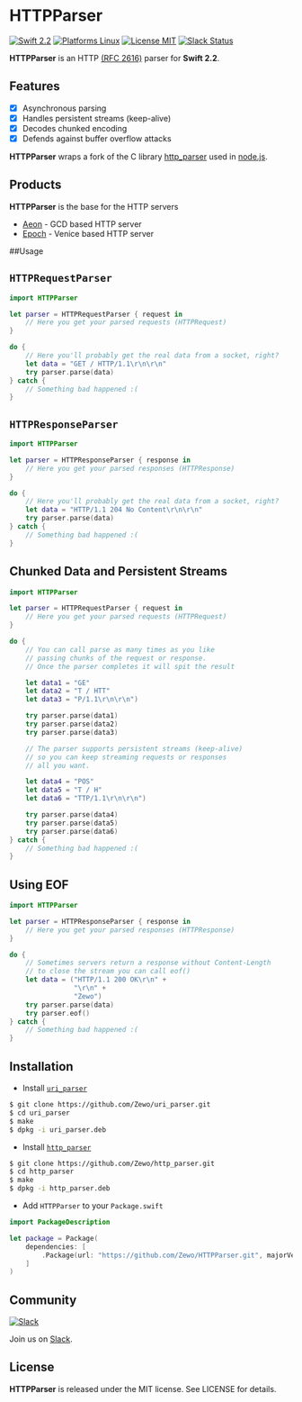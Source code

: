 HTTPParser
==========

[![Swift 2.2](https://img.shields.io/badge/Swift-2.2-orange.svg?style=flat)](https://developer.apple.com/swift/)
[![Platforms Linux](https://img.shields.io/badge/Platforms-Linux-lightgray.svg?style=flat)](https://developer.apple.com/swift/)
[![License MIT](https://img.shields.io/badge/License-MIT-blue.svg?style=flat)](https://tldrlegal.com/license/mit-license)
[![Slack Status](https://zewo-slackin.herokuapp.com/badge.svg)](https://zewo-slackin.herokuapp.com)

**HTTPParser** is an HTTP [(RFC 2616)](https://tools.ietf.org/html/rfc2616) parser for **Swift 2.2**.

## Features

- [x] Asynchronous parsing
- [x] Handles persistent streams (keep-alive)
- [x] Decodes chunked encoding
- [x] Defends against buffer overflow attacks

**HTTPParser** wraps a fork of the C library [http_parser](https://github.com/nodejs/http-parser) used in [node.js](https://github.com/nodejs/node).

## Products

**HTTPParser** is the base for the HTTP servers

- [Aeon](https://github.com/Zewo/Aeon) - GCD based HTTP server
- [Epoch](https://github.com/Zewo/Zewo) - Venice based HTTP server

##Usage

`HTTPRequestParser`
-------------------

```swift
import HTTPParser

let parser = HTTPRequestParser { request in
    // Here you get your parsed requests (HTTPRequest)
}

do {
    // Here you'll probably get the real data from a socket, right?
    let data = "GET / HTTP/1.1\r\n\r\n"
    try parser.parse(data)
} catch {
    // Something bad happened :(
}
```

`HTTPResponseParser`
--------------------

```swift
import HTTPParser

let parser = HTTPResponseParser { response in
    // Here you get your parsed responses (HTTPResponse)
}

do {
    // Here you'll probably get the real data from a socket, right?
    let data = "HTTP/1.1 204 No Content\r\n\r\n"
    try parser.parse(data)
} catch {
    // Something bad happened :(
}
```

Chunked Data and Persistent Streams
-----------------------------------

```swift
import HTTPParser

let parser = HTTPRequestParser { request in
    // Here you get your parsed requests (HTTPRequest)
}

do {
    // You can call parse as many times as you like
    // passing chunks of the request or response.
    // Once the parser completes it will spit the result

    let data1 = "GE"
    let data2 = "T / HTT"
    let data3 = "P/1.1\r\n\r\n")

    try parser.parse(data1)
    try parser.parse(data2)
    try parser.parse(data3)

    // The parser supports persistent streams (keep-alive)
    // so you can keep streaming requests or responses
    // all you want.

    let data4 = "POS"
    let data5 = "T / H"
    let data6 = "TTP/1.1\r\n\r\n")

    try parser.parse(data4)
    try parser.parse(data5)
    try parser.parse(data6)
} catch {
    // Something bad happened :(
}
```

Using EOF
---------

```swift
import HTTPParser

let parser = HTTPResponseParser { response in
    // Here you get your parsed responses (HTTPResponse)
}

do {
	// Sometimes servers return a response without Content-Length
	// to close the stream you can call eof()
    let data = ("HTTP/1.1 200 OK\r\n" +
                "\r\n" +
                "Zewo")
	try parser.parse(data)
	try parser.eof()
} catch {
    // Something bad happened :(
}
```
	
## Installation

- Install [`uri_parser`](https://github.com/Zewo/uri_parser)

```bash
$ git clone https://github.com/Zewo/uri_parser.git
$ cd uri_parser
$ make
$ dpkg -i uri_parser.deb
```

- Install [`http_parser`](https://github.com/Zewo/http_parser)

```bash
$ git clone https://github.com/Zewo/http_parser.git
$ cd http_parser
$ make
$ dpkg -i http_parser.deb
```

- Add `HTTPParser` to your `Package.swift`

```swift
import PackageDescription

let package = Package(
	dependencies: [
		.Package(url: "https://github.com/Zewo/HTTPParser.git", majorVersion: 0, minor: 1)
	]
)

```

## Community

[![Slack](http://s13.postimg.org/ybwy92ktf/Slack.png)](https://zewo-slackin.herokuapp.com)

Join us on [Slack](https://zewo-slackin.herokuapp.com).

License
-------

**HTTPParser** is released under the MIT license. See LICENSE for details.
